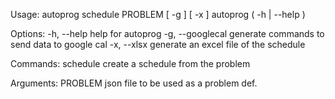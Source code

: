 Usage:
    autoprog schedule PROBLEM [ -g ] [ -x ]
    autoprog ( -h | --help )

Options:
    -h, --help              help for autoprog
    -g, --googlecal         generate commands to send data to google cal
    -x, --xlsx              generate an excel file of the schedule

Commands:
    schedule                create a schedule from the problem

Arguments:
    PROBLEM                 json file to be used as a problem def.
